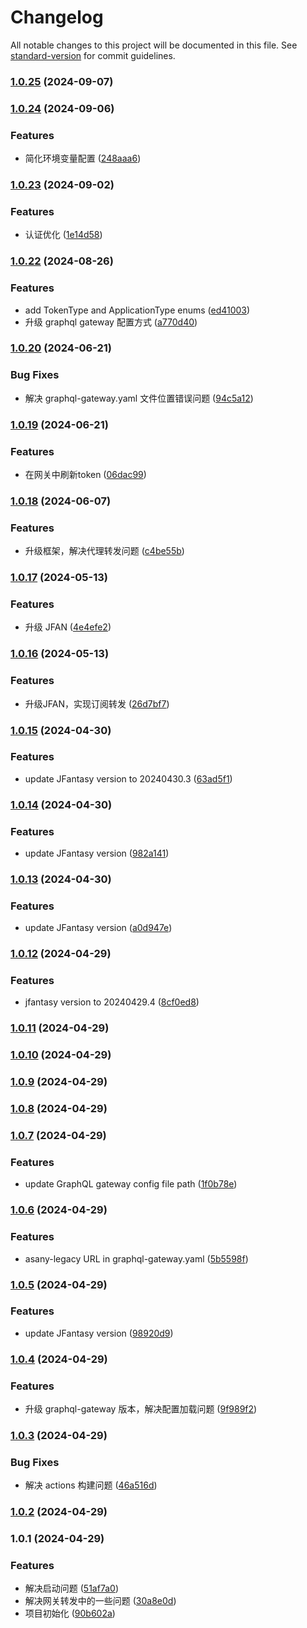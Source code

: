 # Changelog

All notable changes to this project will be documented in this file. See [standard-version](https://github.com/conventional-changelog/standard-version) for commit guidelines.

### [1.0.25](https://github.com/limaofeng/asany-gateway/compare/v1.0.24...v1.0.25) (2024-09-07)

### [1.0.24](https://github.com/limaofeng/asany-gateway/compare/v1.0.23...v1.0.24) (2024-09-06)


### Features

* 简化环境变量配置 ([248aaa6](https://github.com/limaofeng/asany-gateway/commit/248aaa66168237d830fe36f53454adc3a2ec4d2c))

### [1.0.23](https://github.com/limaofeng/asany-gateway/compare/v1.0.22...v1.0.23) (2024-09-02)


### Features

* 认证优化 ([1e14d58](https://github.com/limaofeng/asany-gateway/commit/1e14d581148eeec933bc0c73a50ba39bd326117d))

### [1.0.22](https://github.com/limaofeng/asany-gateway/compare/v1.0.21...v1.0.22) (2024-08-26)


### Features

* add TokenType and ApplicationType enums ([ed41003](https://github.com/limaofeng/asany-gateway/commit/ed41003e4e54dd77289719dd67dbd15a33499d7b))
* 升级 graphql gateway 配置方式 ([a770d40](https://github.com/limaofeng/asany-gateway/commit/a770d406a0611e3145f111eff98145d55266fb6b))

### [1.0.20](https://github.com/limaofeng/asany-gateway/compare/v1.0.19...v1.0.20) (2024-06-21)


### Bug Fixes

* 解决 graphql-gateway.yaml 文件位置错误问题 ([94c5a12](https://github.com/limaofeng/asany-gateway/commit/94c5a124926bc3ae6a9c43d8d3e7170a0c03a516))

### [1.0.19](https://github.com/limaofeng/asany-gateway/compare/v1.0.18...v1.0.19) (2024-06-21)


### Features

* 在网关中刷新token ([06dac99](https://github.com/limaofeng/asany-gateway/commit/06dac99cc825df7cb91a4a074b4215be363c5692))

### [1.0.18](https://github.com/limaofeng/asany-gateway/compare/v1.0.17...v1.0.18) (2024-06-07)


### Features

* 升级框架，解决代理转发问题 ([c4be55b](https://github.com/limaofeng/asany-gateway/commit/c4be55b2cb1d513cc2daea15de01271e3757b0ca))

### [1.0.17](https://github.com/limaofeng/asany-gateway/compare/v1.0.16...v1.0.17) (2024-05-13)


### Features

* 升级 JFAN ([4e4efe2](https://github.com/limaofeng/asany-gateway/commit/4e4efe2e38fb8209d47dcaa229ffc604eefccf7f))

### [1.0.16](https://github.com/limaofeng/asany-gateway/compare/v1.0.15...v1.0.16) (2024-05-13)


### Features

* 升级JFAN，实现订阅转发 ([26d7bf7](https://github.com/limaofeng/asany-gateway/commit/26d7bf74759f5d2a278dd27ab6ef7e793ffc79b6))

### [1.0.15](https://github.com/limaofeng/asany-gateway/compare/v1.0.14...v1.0.15) (2024-04-30)


### Features

* update JFantasy version to 20240430.3 ([63ad5f1](https://github.com/limaofeng/asany-gateway/commit/63ad5f1fa2186be87ae3618b5239ad28079ba1a3))

### [1.0.14](https://github.com/limaofeng/asany-gateway/compare/v1.0.13...v1.0.14) (2024-04-30)


### Features

* update JFantasy version ([982a141](https://github.com/limaofeng/asany-gateway/commit/982a14154b8c542c50ae5cf56ebbc72d6400f0f8))

### [1.0.13](https://github.com/limaofeng/asany-gateway/compare/v1.0.12...v1.0.13) (2024-04-30)


### Features

* update JFantasy version ([a0d947e](https://github.com/limaofeng/asany-gateway/commit/a0d947ecb7ffdcf3a64c2574130343eebda75c91))

### [1.0.12](https://github.com/limaofeng/asany-gateway/compare/v1.0.11...v1.0.12) (2024-04-29)


### Features

* jfantasy version to 20240429.4 ([8cf0ed8](https://github.com/limaofeng/asany-gateway/commit/8cf0ed8cdf567fe67e0d42b364cdcd35433f413b))

### [1.0.11](https://github.com/limaofeng/asany-gateway/compare/v1.0.10...v1.0.11) (2024-04-29)

### [1.0.10](https://github.com/limaofeng/asany-gateway/compare/v1.0.9...v1.0.10) (2024-04-29)

### [1.0.9](https://github.com/limaofeng/asany-gateway/compare/v1.0.8...v1.0.9) (2024-04-29)

### [1.0.8](https://github.com/limaofeng/asany-gateway/compare/v1.0.7...v1.0.8) (2024-04-29)

### [1.0.7](https://github.com/limaofeng/asany-gateway/compare/v1.0.6...v1.0.7) (2024-04-29)


### Features

* update GraphQL gateway config file path ([1f0b78e](https://github.com/limaofeng/asany-gateway/commit/1f0b78e65642aefb62ce06ef8aea8ab01e15fd8b))

### [1.0.6](https://github.com/limaofeng/asany-gateway/compare/v1.0.5...v1.0.6) (2024-04-29)


### Features

* asany-legacy URL in graphql-gateway.yaml ([5b5598f](https://github.com/limaofeng/asany-gateway/commit/5b5598f65ac832a261918499d5c0c05d605c0fd6))

### [1.0.5](https://github.com/limaofeng/asany-gateway/compare/v1.0.4...v1.0.5) (2024-04-29)


### Features

* update JFantasy version ([98920d9](https://github.com/limaofeng/asany-gateway/commit/98920d971f8814abe7ab9e0c0a624a8ab0edd272))

### [1.0.4](https://github.com/limaofeng/asany-gateway/compare/v1.0.3...v1.0.4) (2024-04-29)


### Features

* 升级 graphql-gateway 版本，解决配置加载问题 ([9f989f2](https://github.com/limaofeng/asany-gateway/commit/9f989f2172b33cf6922dc3647cae1001d71f6af8))

### [1.0.3](https://github.com/limaofeng/asany-gateway/compare/v1.0.2...v1.0.3) (2024-04-29)


### Bug Fixes

*  解决 actions 构建问题 ([46a516d](https://github.com/limaofeng/asany-gateway/commit/46a516da6130e0482b1d1ae7b73a1ef36ab912fe))

### [1.0.2](https://github.com/limaofeng/asany-gateway/compare/v1.0.1...v1.0.2) (2024-04-29)

### 1.0.1 (2024-04-29)


### Features

* 解决启动问题 ([51af7a0](https://github.com/limaofeng/asany-gateway/commit/51af7a0534c76a2aa3bc05acc397573c78044071))
* 解决网关转发中的一些问题 ([30a8e0d](https://github.com/limaofeng/asany-gateway/commit/30a8e0d0ca2c367ae9978452fa214612dea0f4c3))
* 项目初始化 ([90b602a](https://github.com/limaofeng/asany-gateway/commit/90b602aca851fd40eced83dbaea37d4264ddc23b))
